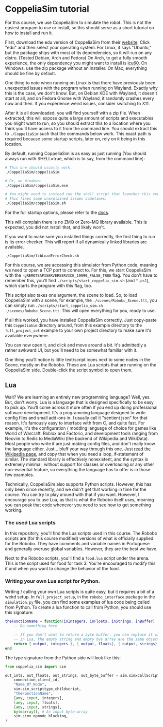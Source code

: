 # CoppeliaSim tutorial

For this course, we use CoppeliaSim to simulate the robot. This is not the easiest program to use or install, so this should serve as a short tutorial on how to install and run it.

First, download the edu version of CoppeliaSim from their [website](https://www.coppeliarobotics.com/downloads). Click "edu" and then select your operating system. For Linux, it says "Ubuntu," but the package ships with most of its dependencies, so it will run on any distro. (Tested Debian, Arch and Fedora) On Arch, to get a fully smooth experience, the only dependency you might want to install is [icu60](https://aur.archlinux.org/packages/icu60). On Windows, use the zip package without an installer. On Mac, everything should be fine by default.

One thing to note when running on Linux is that there have previously been unexpected issues with the program when running on Wayland. Exactly why this is the case, we don't know. But, on Debian KDE with Wayland, it doesn't start at all, and on Fedora Gnome with Wayland, it randomly crashes every now and then. If you experience weird issues, consider switching to X11.

After it is all downloaded, you will find yourself with a zip file. When extracted, this will expose quite a large amount of scripts and executables you might want to run, so you should extract this to a location where you think you'll have access to it from the command line. You should extract this to `./CoppeliaSim` such that the commands below work. This exact path is required because some startup scripts, later on, rely on it being in this location.

By default, running CoppeliaSim is as easy as just running (You should always run with SHELL=true, which is to say, from the command line):

```sh
# This one should usually work.
./CoppeliaSim/coppeliaSim

# Or, on Windows:
./CoppeliaSim/coppeliaSim.exe

# You might need to instead run the shell script that launches this executable.
# This fixes some unexplained issues sometimes:
./CoppeliaSim/coppeliaSim.sh
```

For the full startup options, please refer to the [docs](https://www.coppeliarobotics.com/helpFiles/en/commandLine.htm).

This will complain there is no ZMQ or Zero-MQ library available. This is expected, you did not install that, and likely won't.

If you want to make sure you installed things correctly, the first thing to run is its error checker. This will report if all dynamically linked libraries are available.

```
./CoppeliaSim/libLoadErrorCheck.sh
```

For this course, we are accessing this simulator from Python code, meaning we need to open a TCP port to connect to. For this, we start CoppeliaSim with the `-gREMOTEAPISERVERSERVICE_19999_FALSE_TRUE` flag. You don't have to remember this, you'll find `./scripts/start_coppelia_sim.sh` (and `".ps1`), which starts the program with this flag, too.

This script also takes one argument, the scene to load. So, to load CoppeliaSim with a scene, for example, the `./scenes/Robobo_Scene.ttt`, you can simply run `./scripts/start_coppelia_sim.sh ./scenes/Robobo_Scene.ttt`. This will open everything for you, ready to use.

If all this worked, you have installed CoppeliaSim correctly. Just copy-paste this `CoppeliaSim` directory around, from this example directory to the `full_project_set` example to your own project directory to make sure it's available everywhere.

You can now open it, and click and move around a bit. It's admittedly a rather awkward UI, but you'll need to be somewhat familiar with it.

One thing you'll notice is little text/script icons next to some nodes in the Scene, mostly on the Robobo. These are Lua scripts that are running on the CoppeliaSim side. Double-click the script symbol to open them.

## Lua

Wait? We are learning an entirely new programming language? Well, yes. But, don't worry. Lua is a language that is designed specifically to be easy to pick up. You'll come across it more often if you end up doing professional software development. It's a programming language designed to write config files and small add-ons in. I usually call it "sentient json" for that reason. It's famously easy to interface with from C, and quite fast. For example, it's the configuration / modding language of choice for games like World of Warcraft, Roblox and Factorio, and development tools ranging from Neovim to Redis to MediaWiki (the backend of Wikipedia and WikiData). Most people who write it are just making config files, and don't really know the language either. Just... bluff your way through this one. Just [read the Wikipedia page](<https://en.wikipedia.org/wiki/Lua_(programming_language)#Features>), and copy that when you need a loop, if-statement of similar. The standard library is effectively nonexistent, and the syntax is extremely minimal, without support for classes or overloading or any other non-essential feature, so everything the language has to offer is in those few examples.

Technically, CoppeliaSim also supports Python scripts. However, this has only been since recently, and we didn't get that working in time for the course. You can try to play around with that if you want. However, I encourage you to use Lua, as that is what the Robobo itself uses, meaning you can peak that code whenever you need to see how to get something working.

### The used Lua scripts

In this repository, you'll find the Lua scripts used in this course. The Robobo scripts are (for this course modified) versions of what is officially supplied for the Robobo. They have comments and variable names in Portuguese and generally overuse global variables. However, they are the best we have.

Next to the Robobo scripts, you'll find a `food.lua` script under the arena. This is the script used for food for task 3. You're encouraged to modify this if and when you want to change the behavior of the food.

### Writing your own Lua script for Python.

Writing / calling your own Lua scripts is quite easy, but it requires a bit of a weird setup.
In `full_project_setup`, in the `robobo_interface` package in the `simulation.py` file, you can find some examples of lua code being called from Python. To create a lua function to call from Python, you should use this signature:

```lua
theFunctionName = function(inIntegers, inFloats, inStrings, inBuffer)
    -- Do something here

    -- If you don't want to return a byte buffer, you can replace it with an empty string,
    -- In Lua, the empty string and empty bye array are the same object.
    return { output, integers }, { output, floats}, { output, strings}, outByteBuffer
end
```

The type signature from the Python side will look like this:

```python
from coppelia_sim import sim

out_ints, out_floats, out_strings, out_byte_buffer = sim.simxCallScriptFunction(
    connection_client_id,
    "Name_Of_Node",
    sim.sim_scripttype_childscript,
    "theFunctionName",
    [any, input, integers],
    [any, input, floats],
    [any, input, strings],
    bytearray(), # An input byte-array
    sim.simx_opmode_blocking,
)
```
